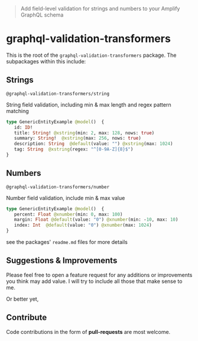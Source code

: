 > Add field-level validation for strings and numbers to your Amplify GraphQL schema

# graphql-validation-transformers

This is the root of the `graphql-validation-transformers` package. The subpackages within this include:

## Strings

`@graphql-validation-transformers/string` 

String field validation, including min &amp; max length and regex pattern matching

```graphql
type GenericEntityExample @model()  {
   id: ID!   
   title: String! @xstring(min: 2, max: 128, nows: true)
   summary: String!  @xstring(max: 256, nows: true)
   description: String  @default(value: "") @xstring(max: 1024) 
   tag: String  @xstring(regex: "^[0-9A-Z]{8}$")           
}
```

## Numbers 

`@graphql-validation-transformers/number`

Number field validation, include min &amp; max value


```graphql
type GenericEntityExample @model()  {
   percent: Float @xnumber(min: 0, max: 100)
   margin: Float @default(value: "0") @xnumber(min: -10, max: 10)
   index: Int  @default(value: "0") @xnumber(max: 1024)
}
```

see the packages' `readme.md` files for more details

## Suggestions & Improvements

Please feel free to open a feature request for any additions or improvements you think may add value. I will try to include all those that make sense to me. 

Or better yet,

## Contribute

Code contributions in the form of **pull-requests** are most welcome. 
